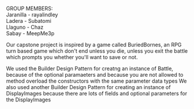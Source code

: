 GROUP MEMBERS: <br>
Jaranilla - rayalindley <br>
Ladera    - Subatomi <br>
Llaguno   - Chaz <br>
Sabay     - MeepMe3p <br>


Our capstone project is inspired by a game called BuriedBornes, an RPG turn based game which don't end unless you die, unless you exit the battle which prompts you whether you'll want to save or not.


We used the Builder Design Pattern for creatng an instance of Battle, because of the optional paramaeters and because you are not allowed to method overload the constructors with the same parameter data types
We also used another Builder Design Pattern for creating an instance of DisplayImages because there are lots of fields and optional parameters for the DisplayImages 
